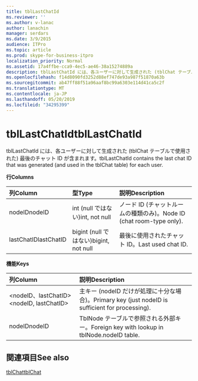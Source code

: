 ```yaml
---
title: tblLastChatId
ms.reviewer: ''
ms.author: v-lanac
author: lanachin
manager: serdars
ms.date: 3/9/2015
audience: ITPro
ms.topic: article
ms.prod: skype-for-business-itpro
localization_priority: Normal
ms.assetid: 17a4ffbe-cca9-4ec5-ae46-38a15274889a
description: tblLastChatId には、各ユーザーに対して生成された (tblChat テーブルで使用された) 最後のチャット ID が含まれます。
ms.openlocfilehash: f14d8090fd3252d88ef747de93a987f51870a63b
ms.sourcegitcommit: ab47ff88f51a96aaf8bc99a6303e114d41ca5c2f
ms.translationtype: MT
ms.contentlocale: ja-JP
ms.lasthandoff: 05/20/2019
ms.locfileid: "34295399"
---
```

# <a name="tbllastchatid"></a><span data-ttu-id="31b8f-103">tblLastChatId</span><span class="sxs-lookup"><span data-stu-id="31b8f-103">tblLastChatId</span></span>
 
<span data-ttu-id="31b8f-104">tblLastChatId には、各ユーザーに対して生成された (tblChat テーブルで使用された) 最後のチャット ID が含まれます。</span><span class="sxs-lookup"><span data-stu-id="31b8f-104">tblLastChatId contains the last chat ID that was generated (and used in the tblChat table) for each user.</span></span>
  
<span data-ttu-id="31b8f-105">**行**</span><span class="sxs-lookup"><span data-stu-id="31b8f-105">**Columns**</span></span>

|<span data-ttu-id="31b8f-106">**列**</span><span class="sxs-lookup"><span data-stu-id="31b8f-106">**Column**</span></span>|<span data-ttu-id="31b8f-107">**型**</span><span class="sxs-lookup"><span data-stu-id="31b8f-107">**Type**</span></span>|<span data-ttu-id="31b8f-108">**説明**</span><span class="sxs-lookup"><span data-stu-id="31b8f-108">**Description**</span></span>|
|:-----|:-----|:-----|
|<span data-ttu-id="31b8f-109">nodeID</span><span class="sxs-lookup"><span data-stu-id="31b8f-109">nodeID</span></span>  <br/> |<span data-ttu-id="31b8f-110">int (null ではない)</span><span class="sxs-lookup"><span data-stu-id="31b8f-110">int, not null</span></span>  <br/> |<span data-ttu-id="31b8f-111">ノード ID (チャットルームの種類のみ)。</span><span class="sxs-lookup"><span data-stu-id="31b8f-111">Node ID (chat room-type only).</span></span>  <br/> |
|<span data-ttu-id="31b8f-112">lastChatID</span><span class="sxs-lookup"><span data-stu-id="31b8f-112">lastChatID</span></span>  <br/> |<span data-ttu-id="31b8f-113">bigint (null ではない)</span><span class="sxs-lookup"><span data-stu-id="31b8f-113">bigint, not null</span></span>  <br/> |<span data-ttu-id="31b8f-114">最後に使用されたチャット ID。</span><span class="sxs-lookup"><span data-stu-id="31b8f-114">Last used chat ID.</span></span>  <br/> |
   
<span data-ttu-id="31b8f-115">**機能**</span><span class="sxs-lookup"><span data-stu-id="31b8f-115">**Keys**</span></span>

|<span data-ttu-id="31b8f-116">**列**</span><span class="sxs-lookup"><span data-stu-id="31b8f-116">**Column**</span></span>|<span data-ttu-id="31b8f-117">**説明**</span><span class="sxs-lookup"><span data-stu-id="31b8f-117">**Description**</span></span>|
|:-----|:-----|
|<span data-ttu-id="31b8f-118">\<nodeID、lastChatID\></span><span class="sxs-lookup"><span data-stu-id="31b8f-118">\<nodeID, lastChatID\></span></span>  <br/> |<span data-ttu-id="31b8f-119">主キー (nodeID だけが処理に十分な場合)。</span><span class="sxs-lookup"><span data-stu-id="31b8f-119">Primary key (just nodeID is sufficient for processing).</span></span>  <br/> |
|<span data-ttu-id="31b8f-120">nodeID</span><span class="sxs-lookup"><span data-stu-id="31b8f-120">nodeID</span></span>  <br/> |<span data-ttu-id="31b8f-121">TblNode テーブルで参照される外部キー。</span><span class="sxs-lookup"><span data-stu-id="31b8f-121">Foreign key with lookup in tblNode.nodeID table.</span></span>  <br/> |
   
## <a name="see-also"></a><span data-ttu-id="31b8f-122">関連項目</span><span class="sxs-lookup"><span data-stu-id="31b8f-122">See also</span></span>

[<span data-ttu-id="31b8f-123">tblChat</span><span class="sxs-lookup"><span data-stu-id="31b8f-123">tblChat</span></span>](tblchat.md)
